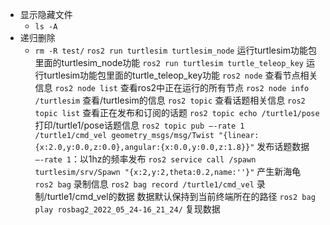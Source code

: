 - 显示隐藏文件
	- `ls -A`
- 递归删除
	- `rm -R test/`
`ros2 run turtlesim turtlesim_node`
	运行turtlesim功能包里面的turtlesim_node功能
`ros2 run turtlesim turtle_teleop_key`
	运行turtlesim功能包里面的turtle_teleop_key功能
`ros2 node`
	查看节点相关信息
`ros2 node list`
	查看ros2中正在运行的所有节点
`ros2 node info /turtlesim`
	查看/turtlesim的信息
`ros2 topic`
	查看话题相关信息
`ros2 topic list`
	查看正在发布和订阅的话题
`ros2 topic echo /turtle1/pose`
	打印/turtle1/pose话题信息
`ros2 topic pub —-rate 1 /turtle1/cmd_vel geometry_msgs/msg/Twist "{linear:{x:2.0,y:0.0,z:0.0},angular:{x:0.0,y:0.0,z:1.8}}"`
	发布话题数据
	`—-rate 1`：以1hz的频率发布
`ros2 service call /spawn turtlesim/srv/Spawn "{x:2,y:2,theta:0.2,name:''}"`
	产生新海龟
`ros2 bag`
	录制信息
`ros2 bag record /turtle1/cmd_vel`
	录制/turtle1/cmd_vel的数据
	数据默认保持到当前终端所在的路径
`ros2 bag play rosbag2_2022_05_24-16_21_24/`
	复现数据
